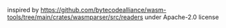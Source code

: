inspired by https://github.com/bytecodealliance/wasm-tools/tree/main/crates/wasmparser/src/readers under Apache-2.0 license 